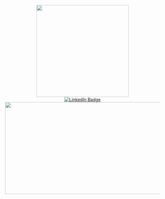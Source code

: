 <div id="header" align="center">
  <img src="https://media.giphy.com/media/v1.Y2lkPTc5MGI3NjExejVwN2VrZHpjZHZhcnc5N2dncGNtanZ2M3ZiNGZ5YjBmNml2cThwMSZlcD12MV9pbnRlcm5hbF9naWZfYnlfaWQmY3Q9cw/WSBeyxvC1jH496xQGA/giphy.gif" width="300"/>
</div>

<div id="badges" align="center" >
 <a href="https://www.linkedin.com/in/iana-kushniruk-00382322a/">
    <img src="https://img.shields.io/badge/LinkedIn-blue?style=for-the-badge&logo=linkedin&logoColor=white" alt="LinkedIn Badge"/>
  </a>
  </div>

  <div align="center" >
  <img src="https://media.giphy.com/media/v1.Y2lkPTc5MGI3NjExaTZpYzJnb3Z3Z3Y2bXppOW4weXQwNTFndHZyZHUwdmZ2ZDVwaTl2OCZlcD12MV9pbnRlcm5hbF9naWZfYnlfaWQmY3Q9Zw/l46Cy1rHbQ92uuLXa/giphy.gif" width="600" height="300"/>
</div>
